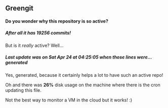 ## Greengit

#### Do you wonder why this repository is so active?

##### After all it has 19256 commits!

But is it *really* active? Well...

##### Last update was on Sat Apr 24 at 04:25:05 when those lines were... generated

Yes, generated, because it certainly helps a lot to have such an active repo!

Oh and there was **26%** disk usage on the machine
where there is the cron updating this file.

Not the best way to monitor a VM in the cloud but it works! :)
